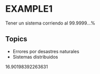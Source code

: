 # EXAMPLE1

Tener un sistema corriendo al 99.9999...%

## Topics

- Errores por desastres naturales
- Sistemas distribuidos

16.90198392263631